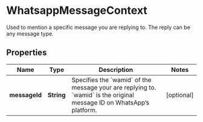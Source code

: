

# WhatsappMessageContext

Used to mention a specific message you are replying to. The reply can be any message type.

## Properties

| Name | Type | Description | Notes |
|------------ | ------------- | ------------- | -------------|
|**messageId** | **String** | Specifies the &#x60;wamid&#x60; of the message your are replying to. &#x60;wamid&#x60; is the original message ID on WhatsApp’s platform. |  [optional] |



